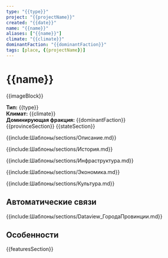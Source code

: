 ```yaml
---
type: "{{type}}"
project: "{{projectName}}"
created: "{{date}}"
name: "{{name}}"
aliases: ["{{name}}"]
climate: "{{climate}}"
dominantFaction: "{{dominantFaction}}"
tags: [place, {{projectName}}]
---
```


# {{name}}

{{imageBlock}}

**Тип:** {{type}}  
**Климат:** {{climate}}  
**Доминирующая фракция:** {{dominantFaction}}  
{{provinceSection}}
{{stateSection}}

{{include:Шаблоны/sections/Описание.md}}

{{include:Шаблоны/sections/История.md}}

{{include:Шаблоны/sections/Инфраструктура.md}}

{{include:Шаблоны/sections/Экономика.md}}

{{include:Шаблоны/sections/Культура.md}}

## Автоматические связи

{{include:Шаблоны/sections/Dataview_ГородаПровинции.md}}

## Особенности
{{featuresSection}}
